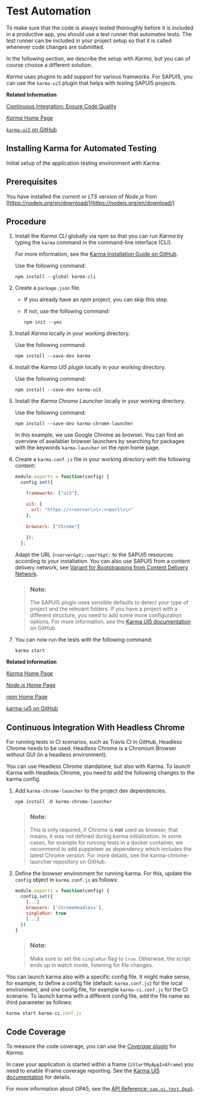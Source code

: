 <!-- loioae448243822448d8ba04b4784f4b09a0 -->

# Test Automation

To make sure that the code is always tested thoroughly before it is included in a productive app, you should use a test runner that automates tests. The test runner can be included in your project setup so that it is called whenever code changes are submitted.

In the following section, we describe the setup with *Karma*, but you can of course choose a different solution.

*Karma* uses plugins to add support for various framworks. For SAPUI5, you can use the `karma-ui5` plugin that helps with testing SAPUI5 projects.

**Related Information**  


[Continuous Integration: Ensure Code Quality](../05_Developing_Apps/continuous-integration-ensure-code-quality-fe7a158.md "This section describes the setup of a development project where multiple developers work together on the same code.")

[*Karma* Home Page](https://karma-runner.github.io/)

[`karma-ui5` on GitHub](https://github.com/SAP/karma-openui5/)

 <a name="loioa182676ed3714bd5b4f011eb29076f6c"/>

<!-- loioa182676ed3714bd5b4f011eb29076f6c -->

## Installing Karma for Automated Testing

Initial setup of the application testing environment with Karma.



<a name="loioa182676ed3714bd5b4f011eb29076f6c__prereq_opk_1my_bcb"/>

## Prerequisites

You have installed the *current* or *LTS* version of *Node.js* from [https://nodejs.org/en/download/](https://nodejs.org/en/download/)



<a name="loioa182676ed3714bd5b4f011eb29076f6c__steps_av1_rfy_bcb"/>

## Procedure

1.  Install the *Karma CLI* globally via *npm* so that you can run *Karma* by typing the `karma` command in the command-line interface \(CLI\).

    For more information, see the [Karma Installation Guide on GitHub](http://karma-runner.github.io/latest/intro/installation.html).

    Use the following command:

    ```
    npm install --global karma-cli
    ```

2.  Create a `package.json` file.

    -   If you already have an *npm* project, you can skip this step.

    -   If not, use the following command:

        ```
        npm init --yes
        ```


3.  Install *Karma* locally in your working directory.

    Use the following command:

    ```
    npm install --save-dev karma
    ```

4.  Install the *Karma UI5 plugin* locally in your working directory.

    Use the following command:

    ```
    npm install --save-dev karma-ui5
    ```

5.  Install the *Karma Chrome Launcher* locally in your working directory.

    Use the following command:

    ```
    npm install --save-dev karma-chrome-launcher
    ```

    In this example, we use Google Chrome as browser. You can find an overview of availabler browser launchers by searching for packages with the keywords `karma-launcher` on the *npm* home page.

6.  Create a `karma.conf.js` file in your working directory with the following content:

    ```js
    module.exports = function(config) {
      config.set({
    
        frameworks: ["ui5"],
    
        ui5: {
          url: "https://<<server\>\>:<<port\>\>"
        },
     
        browsers: ["Chrome"]
        
        });
      };
    ```

    Adapt the URL \(<code><i class="varname">&lt;server\&gt;</i>:<i class="varname">&lt;port\&gt;</i></code> to the SAPUI5 resources according to your installation. You can also use SAPUI5 from a content delivery network, see [Variant for Bootstrapping from Content Delivery Network](variant-for-bootstrapping-from-content-delivery-network-2d3eb2f.md).

    > ### Note:  
    > The SAPUI5 plugin uses sensible defaults to detect your type of project and the relevant folders. If you have a project with a different structure, you need to add some more configuration options. For more information, see the [Karma UI5 documentation](https://github.com/SAP/karma-ui5#about) on GitHub.

7.  You can now run the tests with the following command:

    ```
    karma start
    ```


**Related Information**  


[*Karma* Home Page](https://karma-runner.github.io/)

[*Node.js* Home Page](http://nodejs.org/)

[*npm* Home Page](https://www.npmjs.com/)

[karma-ui5 on GitHub](https://github.com/SAP/karma-openui5)

 <a name="loio8c27b0ab239242c69f181208c9b8fb1d"/>

<!-- loio8c27b0ab239242c69f181208c9b8fb1d -->

## Continuous Integration With Headless Chrome

For running tests in CI scenarios, such as Travis CI in GitHub, Headless Chrome needs to be used. Headless Chrome is a Chromium Browser without GUI \(in a headless environment\).

You can use Headless Chrome standalone, but also with Karma. To launch Karma with Headless Chrome, you need to add the following changes to the karma config.

1.  Add `karma-chrome-launcher` to the project dev dependencies.

    ```
    npm install -D karma-chrome-launcher
    ```

    > ### Note:  
    > This is only required, if Chrome is **not** used as browser, that means, it was not defined during karma initialization. In some cases, for example for running tests in a docker container, we recommend to add puppeteer as dependency which includes the latest Chrome version. For more details, see the karma-chrome-launcher repository on GitHub.

2.  Define the browser environment for running karma. For this, update the `config` object in `karma.conf.js` as follows:

    ```js
    module.exports = function(config) {
      config.set({
        [...]
        browsers: ['ChromeHeadless'],
        singleRun: true
        [...]
      })
    }
    ```

    > ### Note:  
    > Make sure to set the `singleRun` flag to `true`. Otherwise, the script ends up in watch mode, listening for file changes.


You can launch karma also with a specific config file. It might make sense, for example, to define a config file \(default: `karma.conf.js`\) for the local environment, and one config file, for example `karma-ci.conf.js` for the CI scenario. To launch karma with a different config file, add the file name as third parameter as follows:

```js
karma start karma-ci.conf.js
```

 <a name="loio1851a066b0e34d84ae00f887445239e5"/>

<!-- loio1851a066b0e34d84ae00f887445239e5 -->

## Code Coverage

To measure the code coverage, you can use the [*Coverage* plugin](https://github.com/karma-runner/karma-coverage) for *Karma*.

In case your application is started within a frame \(`iStartMyAppInAFrame`\) you need to enable iFrame coverage reporting. See the [Karma UI5 documentation](https://github.com/SAP/karma-ui5#configureiframecoverage) for details.

For more information about OPA5, see the [API Reference: `sap.ui.test.Opa5`](https://ui5.sap.com/#/api/sap.ui.test.Opa5).

